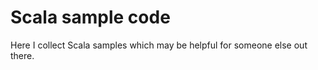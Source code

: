 Scala sample code
=====================================================

Here I collect Scala samples which may be helpful for someone else out there.